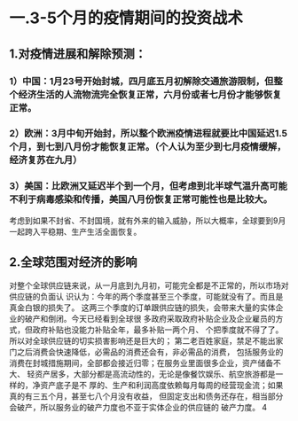 # 一.3-5个月的疫情期间的投资战术 
## 1.对疫情进展和解除预测： 
### 1）中国：1月23号开始封城，四月底五月初解除交通旅游限制，但整个经济生活的人流物流完全恢复正常，六月份或者七月份才能够恢复正常。 
### 2）欧洲：3月中旬开始封，所以整个欧洲疫情进程就要比中国延迟1.5个月，到七到八月份才能恢复正常。（个人认为至少到七月疫情缓解，经济复苏在九月）
### 3）美国：比欧洲又延迟半个到一个月，但考虑到北半球气温升高可能不利于病毒感染和传播，美国八月份恢复正常可能性也是比较大。
考虑到如果不封省、不封国境，就有外来的输入威胁，所以大概率，全球要到9月一起跨入平稳期、生产生活全面恢复。
## 2.全球范围对经济的影响 
 对整个全球供应链来说，从一月底到九月初，可能完全都是不正常的，所以市场对供应链的负面认 识认为：今年的两个季度甚至三个季度，可能就没有了。而且是真金白银的损失了。 
这两三个季度的订单跟供应链的损失，会带来大量的实体企业的破产和倒闭。今天已经看到全球很 多政府采取政府补贴企业及企业雇员的方式，但政府补贴也没能力补贴全年，最多补贴一两个月、 个把季度就不得了了。所以对全球供应链的切实损害影响还是巨大的； 
第二老百姓家庭，禁足不能出家门之后消费会快速降低，必需品的消费还会有，非必需品的消费， 包括服务业的消费在封城措施期间，全部都会接近归零；在服务业里面很多企业，资产储备不大、 轻资产居多，大部分都是高流动性的，无论是像餐饮娱乐、航空旅游都是一样的，净资产底子是不 厚的、生产和利润高度依赖每月每周的经营现金流；如果真的有三五个月，甚至七八个月没有收益， 但固定支出和债务还存在，相当部分会破产，所以服务业的破产力度也不亚于实体企业的供应链的 破产力度。 
4
